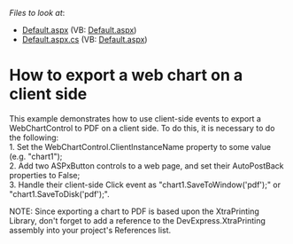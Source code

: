 <!-- default file list -->
*Files to look at*:

* [Default.aspx](./CS/Default.aspx) (VB: [Default.aspx](./VB/Default.aspx))
* [Default.aspx.cs](./CS/Default.aspx.cs) (VB: [Default.aspx](./VB/Default.aspx))
<!-- default file list end -->
# How to export a web chart on a client side


<p>This example demonstrates how to use client-side events to export a WebChartControl to PDF on a client side. To do this, it is necessary to do the following:<br />
1. Set the WebChartControl.ClientInstanceName property to some value (e.g. "chart1");<br />
2. Add two ASPxButton controls to a web page, and set their AutoPostBack properties to False;<br />
3. Handle their client-side Click event as "chart1.SaveToWindow('pdf');" or "chart1.SaveToDisk('pdf');".</p><p>NOTE: Since exporting a chart to PDF is based upon the XtraPrinting Library, don't forget to add a reference to the DevExpress.XtraPrinting assembly into your project's References list.</p>

<br/>


